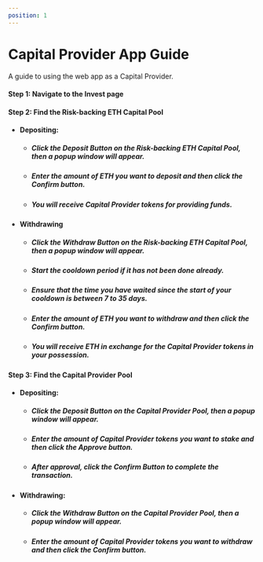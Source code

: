 ```yaml
---
position: 1
---
```


# Capital Provider App Guide

A guide to using the web app as a Capital Provider.

#### Step 1: Navigate to the **Invest** page

#### Step 2: Find the **Risk-backing ETH Capital Pool**

  - #### Depositing:
    - ##### Click the **Deposit** Button on the Risk-backing ETH Capital Pool, then a popup window will appear.
    - ##### Enter the amount of ETH you want to deposit and then click the **Confirm** button.
    - ##### You will receive Capital Provider tokens for providing funds.

  - #### Withdrawing
    - ##### Click the **Withdraw** Button on the Risk-backing ETH Capital Pool, then a popup window will appear.
    - ##### Start the cooldown period if it has not been done already.
    - ##### Ensure that the time you have waited since the start of your cooldown is between 7 to 35 days.
    - ##### Enter the amount of ETH you want to withdraw and then click the **Confirm** button.
    - ##### You will receive ETH in exchange for the Capital Provider tokens in your possession.

#### Step 3: Find the **Capital Provider Pool**

  - #### Depositing:
    - ##### Click the **Deposit** Button on the Capital Provider Pool, then a popup window will appear.
    - ##### Enter the amount of Capital Provider tokens you want to stake and then click the **Approve** button.
    - ##### After approval, click the **Confirm** Button to complete the transaction.

  - #### Withdrawing:
    - ##### Click the **Withdraw** Button on the Capital Provider Pool, then a popup window will appear.
    - ##### Enter the amount of Capital Provider tokens you want to withdraw and then click the **Confirm** button.